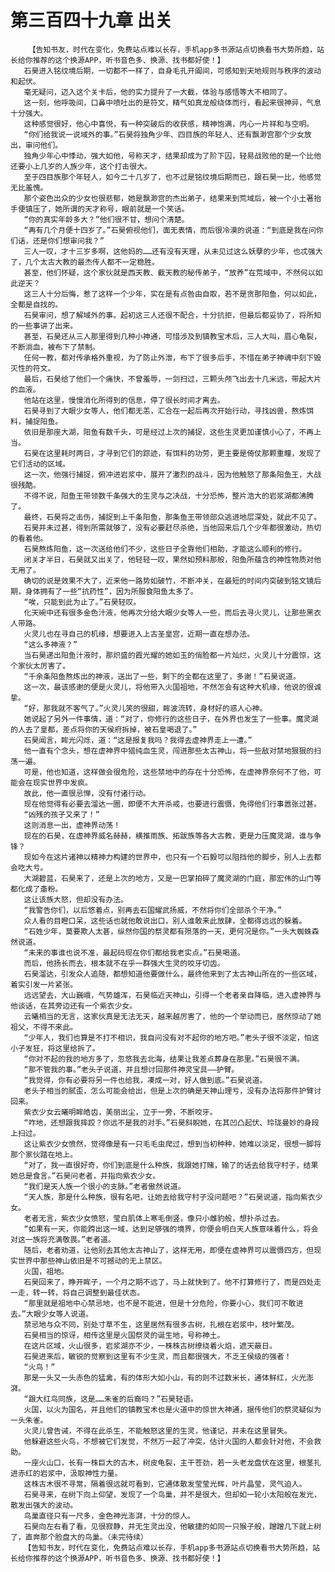 # 第三百四十九章 出关
        【告知书友，时代在变化，免费站点难以长存，手机app多书源站点切换看书大势所趋，站长给你推荐的这个换源APP，听书音色多、换源、找书都好使！】
       石昊进入铭纹境后期，一切都不一样了，自身毛孔开阖间，可感知到天地规则与秩序的波动和起伏。
       毫无疑问，迈入这个关卡后，他的实力提升了一大截，体验与感悟等大不相同了。
       这一刻，他呼吸间，口鼻中喷吐出的是符文，精气如真龙般绕体而行，看起来很神异，气息十分强大。
       这种感觉很好，他心中喜悦，有一种突破后的收获感，精神饱满，内心一片祥和与空明。
       “你们给我说一说域外的事。”石昊将独角少年、四目族的年轻人、还有飘渺宫那个少女放出，审问他们。
       独角少年心中悸动，强大如他，号称天才，结果却成为了阶下囚，轻易战败他的是一个比他还要小上几岁的人族少年，这个打击很大。
       至于四目族那个年轻人，如今二十几岁了，也不过是铭纹境后期而已，跟石昊一比，他感觉无比羞愧。
       那个姿色出众的少女也很悲郁，她是飘渺宫的杰出弟子，结果来到荒域后，被一个小土著抬手便镇压了，她所谓的天才称号，眼前就是一个笑话。
       “你的真实年龄多大？”他们很不甘，想问个清楚。
       “再有几个月便十四岁了。”石昊俯视他们，面无表情，而后很冷漠的说道：“到底是我在问你们话，还是你们想审问我？”
       三人一叹，才十三岁多啊，这他妈的……还有没有天理，从未见过这么妖孽的少年，也忒强大了，几个太古大教的最杰传人都不一定稳胜。
       甚至，他们怀疑，这个家伙就是西天教、截天教的秘传弟子，“放养”在荒域中，不然何以如此逆天？
       这三人十分后悔，惹了这样一个少年，实在是有点咎由自取，若不是贪那阳鱼，何以如此，全都是自找的。
       石昊审问，想了解域外的事。起初这三人还很不配合，十分抗拒，但最后都妥协了，将所知的一些事讲了出来。
       甚至，石昊还从三人那里得到几种小神通，可惜涉及到镇教宝术后，三人大叫，眉心龟裂，不断淌血，被布下了禁制。
       任何一教，都对传承格外重视，为了防止外泄，布下了很多后手，不惜在弟子神魂中刻下毁灭性的符文。
       最后，石昊给了他们一个痛快，不曾羞辱，一剑扫过，三颗头颅飞出去十几米远，带起大片的血液。
       他站在这里，慢慢消化所得到的信息，停了很长时间才离去。
       石昊寻到了大眼少女等人，他们都无恙，汇合在一起后再次开始行动，寻找凶兽，熬炼饵料，捕捉阳鱼。
       依旧是那座大湖，阳鱼有数千头，可是经过上次的捕捉，这些生灵更加谨慎小心了，不再上当。
       石昊在这里耗时两日，才寻到它们的踪迹，有饵料的功劳，更主要是倚仗那颗重瞳，发现了它们活动的区域。
       这一次，他强行捕捉，俯冲进岩浆中，展开了激烈的战斗，因为他触怒了那条阳鱼王，大战很残酷。
       不得不说，阳鱼王带领数千条强大的生灵与之决战，十分恐怖，整片浩大的岩浆湖都沸腾了。
       最终，石昊将之击伤，捕捉到上千条阳鱼，那条鱼王带领部众逃进地层深处，就此不见了。
       石昊并未过甚，得到所需就够了，没有必要赶尽杀绝，当他回来后几个少年都很激动，热切的看着他。
       石昊熬炼阳鱼，这一次送给他们不少，这些日子全靠他们相助，才能这么顺利的修行。
       闭关才半日，石昊就又出关了，他轻轻一叹，果然如预料那般，阳鱼所蕴含的神性物质对他无用了。
       确切的说是效果不大了，近来他一路势如破竹，不断冲关，在最短的时间内突破到铭文镜后期，身体拥有了一些“抗药性”，因为所服食阳鱼太多了。
       “唉，只能到此为止了。”石昊轻叹。
       化天碗中还有很多金色汁液，他再次分给大眼少女等人一些，而后去寻火灵儿，让那些黑衣人带路。
       火灵儿也在寻自己的机缘，想要进入上古圣皇宫，近期一直在想办法。
       “这么多神液？”
       当石昊递出阳鱼汁液时，那炽盛的霞光耀的她如玉的俏脸都一片灿烂，火灵儿十分震惊，这个家伙太厉害了。
       “千余条阳鱼熬炼出的神液，送出了一些，剩下的全都在这里了，多谢！”石昊说道。
       这一次，最该感谢的便是火灵儿，将他带入火国祖地，不然怎会有这种大机缘，他说的很诚挚。
       “好，那我就不客气了。”火灵儿笑的很甜，眸波流转，身材好的惑人心神。
       她说起了另外一件事情，道：“对了，你修行的这些日子，在外界也发生了一些事。魔灵湖的人去了皇都，差点将你的天侯府拆掉，被石皇喝退了。”
       石昊闻言，眸光闪烁，道：“这是报复我吗？我得去虚神界走上一遭。”
       他一直有个念头，想在虚神界中猎纯血生灵，闯进那些太古神山，将一些敌对禁地狠狠的扫荡一遍。
       可是，他也知道，这样做会很危险，这些禁地中的存在十分恐怖，在虚神界奈何不了他，可能会在现实世界中发疯。
       故此，他一直很忌惮，没有付诸行动。
       现在他觉得有必要去溜达一圈，即便不大开杀戒，也要进行震慑，免得他们行事嚣张过甚。
       “凶残的孩子又来了！”
       这则消息一出，虚神界动荡！
       现在的石昊，在虚神界威名赫赫，横推雨族、拓跋族等各大古教，更是力压魔灵湖，谁与争锋？
       现如今在这片诸神以精神力构建的世界中，也只有一个石毅可以阻挡他的脚步，别人上去都会吃大亏。
       大湖碧蓝，石昊来了，还是上次的地方，又是一巴掌拍碎了魔灵湖的门庭，那宏伟的山门等都化成了齑粉。
       这让该族大怒，但却没有办法。
       “我警告你们，以后悠着点，别再去石国耀武扬威，不然将你们全部杀个干净。”
       众人看的目瞪口呆，这些话也就他敢说出口，别人谁敢来此放肆，全都得远远的躲着。
       “石姓少年，莫要欺人太甚，纵然你国的祭灵都有殒落的一天，更何况是你。”一头大蜘蛛森然说道。
       “未来的事谁也说不准，最起码现在你们都给我老实点。”石昊喝道。
       而后，他扬长而去，根本就不在乎一群强大生灵的咬牙切齿。
       石昊溜达，引发众人追随，都想知道他要做什么，最终他来到了太古神山所在的一些区域，着实引发一片紧张。
       远远望去，大山巍峨，气势雄浑，石昊临近天神山，引得一个老者亲自降临，进入虚神界与他谈话，在其旁边还有一个紫衣少女。
       云曦相当的无言，这家伙真是无法无天，越来越厉害了，他的一个举动而已，居然惊动了她祖父，不得不来此。
       “少年人，我们也算是不打不相识，我自问没有对不起你的地方吧。”老头子很不淡定，怕这小子发狂，将这里给拆了。
       “你对不起的我的地方多了，忽悠我去北海，结果让我差点葬身在那里。”石昊很不满。
       “那不管我的事。”老头子说道，并且想讨回那件神灵宝具——护臂。
       “我觉得，你有必要将另一件也给我，凑成一对，好人做到底。”石昊说道。
       老头子相当的腻歪，怎么可能会给出，但是上次的确是天神山理亏，没有办法将那件护臂讨回来。
       紫衣少女云曦明眸皓齿，美丽出尘，立于一旁，不断咬牙。
       “咋地，还想跟我摔跤？你远不是我的对手。”石昊斜睨她，在其凹凸起伏、玲珑曼妙的身段上扫过。
       这让紫衣少女愤然，觉得像是有一只毛毛虫爬过，想到当初种种，她难以淡定，很想一脚将那个家伙踏在地上。
       “对了，我一直很好奇，你们到底是什么种族，我跟她打赌，输了的话去给我守村子，结果她总是食言。”石昊问老者，并指向紫衣少女。
       “我们是天人族一个很小的支脉。”老者傲然说道。
       “天人族，那是什么种族，很有名吧，让她去给我守村子没问题吧？”石昊说道，指向紫衣少女。
       老者无言，紫衣少女愤怒，莹白肌体上寒毛倒竖，像只小雌豹般，想扑杀过去。
       “如果有一天，你能跨出这一域，达到足够强的境界，你便会明白天人族意味着什么，将会对这一族将充满敬畏。”老者道。
       随后，老者劝道，让他别去其他太古神山了，这样无用，即便在虚神界可以震慑四方，但现实世界中那些神山依旧是不可撼动的无上禁区。
       火国，祖地。
       石昊回来了，睁开眸子，一个月之期不远了，马上就快到了。他不打算修行了，而是四处走一走，转一转，将自己调整到最佳状态。
       “那里就是祖地中心禁忌地，也不是不能进，但是十分危险，你要小心，我们可不敢进去。”大眼少女等人说道。
       禁忌地与众不同，别处寸草不生，这里居然有很多古树，扎根在岩浆中，枝叶繁茂。
       石昊相当的惊讶，相传这里是火国祭灵的诞生地，号称神土。
       在这片区域，火山很多，岩浆湖亦不少，一株株古树缭绕着火焰，遮天蔽日。
       石昊进来后，敏锐的觉察到这里有不少生灵，而且都很强大，不乏王侯级的强者！
       “火鸟！”
       那是一头又一头赤色的猛禽，有的体形大如小山，有的则不过数米长，通体鲜红，火光澎湃。
       “跟大红鸟同族，这是……朱雀的后裔吗？”石昊轻语。
       火国，以火为国名，并且他们的镇教宝术也是火道中的惊世大神通，据传他们的祭灵疑似为一头朱雀。
       火灵儿曾告诫，不得在此杀生，不能触怒这里的生灵，他谨记，并未在这里冒失。
       他躲避这些火鸟，不想被它们发觉，不然万一起了冲突，估计火国的人都会针对他，不会救助。
       一座火山口，长有一株巨大的古木，树皮龟裂，主干苍劲，若一头老龙盘伏在这里，根茎扎进赤红的岩浆中，汲取神性力量。
       这株古木很不寻常，隔着很远就可看到，它通体散发莹莹光辉，叶片晶莹，灵气迫人。
       石昊寻来，在树下向上仰望，发现了一个鸟巢，并不是很大，但却如一轮小太阳般在发光，散发出强大的波动。
       鸟巢直径只有一尺多，金色神光澎湃，十分的惊人。
       石昊向左右看了看，见很寂静，并无生灵出没，他敏捷的如同一只猴子般，蹭蹭几下就上树了，直奔那个脸盘大的鸟巢。（未完待续）
       【告知书友，时代在变化，免费站点难以长存，手机app多书源站点切换看书大势所趋，站长给你推荐的这个换源APP，听书音色多、换源、找书都好使！】